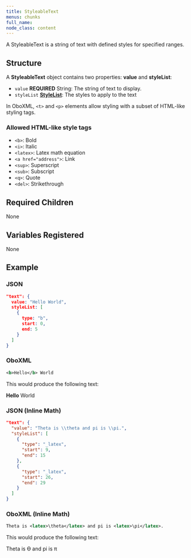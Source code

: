 ```yaml
---
title: StyleableText
menus: chunks
full_name:
node_class: content
---
```

A StyleableText is a string of text with defined styles for specified ranges.

## Structure

A **StyleableText** object contains two properties: **value** and **styleList**:

* `value` **REQUIRED** String: The string of text to display.
* `styleList` **[StyleList](content_stylelist.md)**: The styles to apply to the text

In OboXML, `<t>` and `<p>` elements allow styling with a subset of HTML-like styling tags.

### Allowed HTML-like style tags

* `<b>`: Bold
* `<i>`: Italic
* `<latex>`: Latex math equation
* `<a href="address">`: Link
* `<sup>`: Superscript
* `<sub>`: Subscript
* `<q>`: Quote
* `<del>`: Strikethrough

## Required Children

None

## Variables Registered

None

## Example

### JSON

```json
"text": {
  value: "Hello World",
  styleList: [
    {
      type: "b",
      start: 0,
      end: 5
    }
  ]
}
```

### OboXML

```xml
<b>Hello</b> World
```

This would produce the following text:

**Hello** World

### JSON (Inline Math)

```json
"text": {
  "value": "Theta is \\theta and pi is \\pi.",
  "styleList": [
    {
      "type": "_latex",
      "start": 9,
      "end": 15
    },
    {
      "type": "_latex",
      "start": 26,
      "end": 29
    }
  ]
}
```

### OboXML (Inline Math)

```xml
Theta is <latex>\theta</latex> and pi is <latex>\pi</latex>.
```

This would produce the following text:

Theta is ϴ and pi is π
